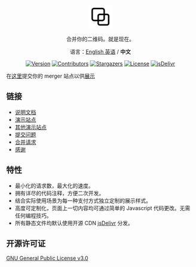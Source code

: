 <p align="center">
  <a href="https://merger.hxco.dev">
    <img alt="merger" src="./docs/themes/merge.svg">
  </a>
</p>

<p align="center">
合并你的二维码。就是现在。
</p>
<p align="center">
语言：<a href="./README.md">English 英语</a> / <strong>中文</strong>
</p>


<p align="center">
<a href="https://github.com/hifocus/merger/releases"><img alt="Version" src="https://img.shields.io/github/release/hifocus/merger/all.svg?style=flat-square"/></a>
<a href="https://github.com/hifocus/merger/graphs/contributors"><img alt="Contributors" src="https://img.shields.io/github/contributors/hifocus/merger.svg?style=flat-square"/></a>
<a href="https://github.com/hifocus/merger/stargazers"><img alt="Stargazers" src="https://img.shields.io/github/stars/hifocus/merger.svg?style=flat-square"/></a>
<a href="https://github.com/hifocus/merger/blob/master/LICENSE"><img alt="License" src="https://img.shields.io/github/license/hifocus/merger.svg?style=flat-square"/></a>
<a href="https://www.jsdelivr.com/package/gh/hifocus/merger"><img alt="jsDelivr" src="https://data.jsdelivr.com/v1/package/gh/hifocus/merger/badge"/></a>
</p>

在[这里](https://github.com/hifocus/merger/issues/4)提交你的 merger 站点以供[展示](https://merger.hxco.dev/#/?id=%e5%85%b6%e4%bb%96%e6%bc%94%e7%a4%ba%e7%ab%99%e7%82%b9)

## 链接
- [说明文档](https://merger.hxco.dev/)
- [演示站点](https://demo.qrcdn.com)
- [其他演示站点](https://merger.hxco.dev/#/?id=%e5%85%b6%e4%bb%96%e6%bc%94%e7%a4%ba%e7%ab%99%e7%82%b9)
- [提交问题](https://github.com/hifocus/merger/issues)
- [合并请求](https://github.com/hifocus/merger/pulls)
- [感谢](https://merger.hxco.dev/#/?id=credit)

## 特性
- 最小化的请求数，最大化的速度。
- 拥有详尽的代码注释，方便二次开发。
- 结合实际使用场景为每一种支付方式独立定制的展示样式。
- 高度可定制化，页面上一切内容均可通过简单的 Javascript 代码更改。无需任何编程技巧。
- 所有静态文件均默认使用开源 CDN [jsDelivr](https://www.jsdelivr.com) 分发。

## 开源许可证
[GNU General Public License v3.0](https://github.com/hifocus/merger/blob/master/LICENSE)
